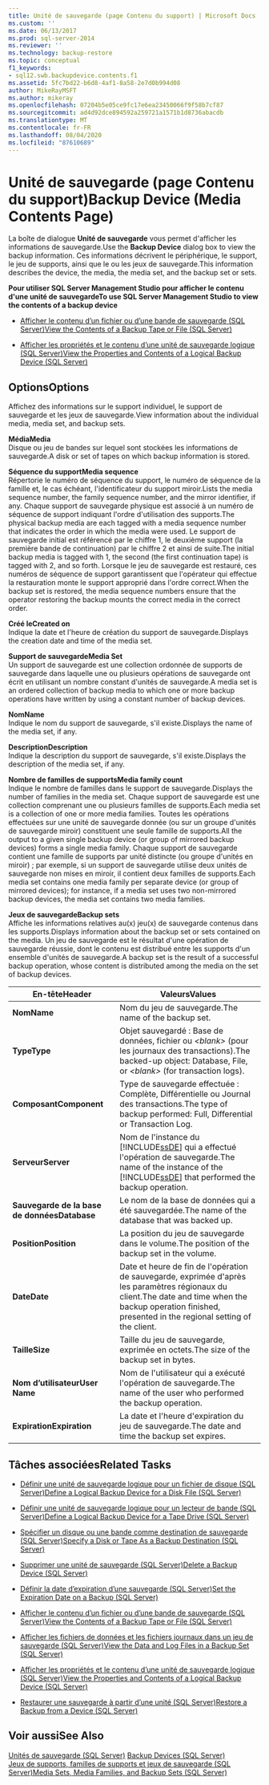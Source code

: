```yaml
---
title: Unité de sauvegarde (page Contenu du support) | Microsoft Docs
ms.custom: ''
ms.date: 06/13/2017
ms.prod: sql-server-2014
ms.reviewer: ''
ms.technology: backup-restore
ms.topic: conceptual
f1_keywords:
- sql12.swb.backupdevice.contents.f1
ms.assetid: 5fc7bd22-b6d8-4af1-8a58-2e7d0b994d08
author: MikeRayMSFT
ms.author: mikeray
ms.openlocfilehash: 07204b5e05ce9fc17e6ea23450066f9f58b7cf87
ms.sourcegitcommit: ad4d92dce894592a259721a1571b1d8736abacdb
ms.translationtype: MT
ms.contentlocale: fr-FR
ms.lasthandoff: 08/04/2020
ms.locfileid: "87610689"
---
```

# <a name="backup-device-media-contents-page"></a><span data-ttu-id="ed6c9-102">Unité de sauvegarde (page Contenu du support)</span><span class="sxs-lookup"><span data-stu-id="ed6c9-102">Backup Device (Media Contents Page)</span></span>
  <span data-ttu-id="ed6c9-103">La boîte de dialogue **Unité de sauvegarde** vous permet  d'afficher les informations de sauvegarde.</span><span class="sxs-lookup"><span data-stu-id="ed6c9-103">Use the **Backup Device** dialog box to view the backup information.</span></span> <span data-ttu-id="ed6c9-104">Ces informations décrivent le périphérique, le support, le jeu de supports, ainsi que le ou les jeux de sauvegarde.</span><span class="sxs-lookup"><span data-stu-id="ed6c9-104">This information describes the device, the media, the media set, and the backup set or sets.</span></span>  
  
 <span data-ttu-id="ed6c9-105">**Pour utiliser SQL Server Management Studio pour afficher le contenu d'une unité de sauvegarde**</span><span class="sxs-lookup"><span data-stu-id="ed6c9-105">**To use SQL Server Management Studio to view the contents of a backup device**</span></span>  
  
-   [<span data-ttu-id="ed6c9-106">Afficher le contenu d’un fichier ou d’une bande de sauvegarde &#40;SQL Server&#41;</span><span class="sxs-lookup"><span data-stu-id="ed6c9-106">View the Contents of a Backup Tape or File &#40;SQL Server&#41;</span></span>](view-the-contents-of-a-backup-tape-or-file-sql-server.md)  
  
-   [<span data-ttu-id="ed6c9-107">Afficher les propriétés et le contenu d’une unité de sauvegarde logique &#40;SQL Server&#41;</span><span class="sxs-lookup"><span data-stu-id="ed6c9-107">View the Properties and Contents of a Logical Backup Device &#40;SQL Server&#41;</span></span>](view-the-properties-and-contents-of-a-logical-backup-device-sql-server.md)  
  
## <a name="options"></a><span data-ttu-id="ed6c9-108">Options</span><span class="sxs-lookup"><span data-stu-id="ed6c9-108">Options</span></span>  
 <span data-ttu-id="ed6c9-109">Affichez des informations sur le support individuel, le support de sauvegarde et les jeux de sauvegarde.</span><span class="sxs-lookup"><span data-stu-id="ed6c9-109">View information about the individual media, media set, and backup sets.</span></span>  
  
 <span data-ttu-id="ed6c9-110">**Média**</span><span class="sxs-lookup"><span data-stu-id="ed6c9-110">**Media**</span></span>  
 <span data-ttu-id="ed6c9-111">Disque ou jeu de bandes sur lequel sont stockées les informations de sauvegarde.</span><span class="sxs-lookup"><span data-stu-id="ed6c9-111">A disk or set of tapes on which backup information is stored.</span></span>  
  
 <span data-ttu-id="ed6c9-112">**Séquence du support**</span><span class="sxs-lookup"><span data-stu-id="ed6c9-112">**Media sequence**</span></span>  
 <span data-ttu-id="ed6c9-113">Répertorie le numéro de séquence du support, le numéro de séquence de la famille et, le cas échéant, l'identificateur du support miroir.</span><span class="sxs-lookup"><span data-stu-id="ed6c9-113">Lists the media sequence number, the family sequence number, and the mirror identifier, if any.</span></span> <span data-ttu-id="ed6c9-114">Chaque support de sauvegarde physique est associé à un numéro de séquence de support indiquant l'ordre d'utilisation des supports.</span><span class="sxs-lookup"><span data-stu-id="ed6c9-114">The physical backup media are each tagged with a media sequence number that indicates the order in which the media were used.</span></span> <span data-ttu-id="ed6c9-115">Le support de sauvegarde initial est référencé par le chiffre 1, le deuxième support (la première bande de continuation) par le chiffre 2 et ainsi de suite.</span><span class="sxs-lookup"><span data-stu-id="ed6c9-115">The initial backup media is tagged with 1, the second (the first continuation tape) is tagged with 2, and so forth.</span></span> <span data-ttu-id="ed6c9-116">Lorsque le jeu de sauvegarde est restauré, ces numéros de séquence de support garantissent que l'opérateur qui effectue la restauration monte le support approprié dans l'ordre correct.</span><span class="sxs-lookup"><span data-stu-id="ed6c9-116">When the backup set is restored, the media sequence numbers ensure that the operator restoring the backup mounts the correct media in the correct order.</span></span>  
  
 <span data-ttu-id="ed6c9-117">**Créé le**</span><span class="sxs-lookup"><span data-stu-id="ed6c9-117">**Created on**</span></span>  
 <span data-ttu-id="ed6c9-118">Indique la date et l'heure de création du support de sauvegarde.</span><span class="sxs-lookup"><span data-stu-id="ed6c9-118">Displays the creation date and time of the media set.</span></span>  
  
 <span data-ttu-id="ed6c9-119">**Support de sauvegarde**</span><span class="sxs-lookup"><span data-stu-id="ed6c9-119">**Media Set**</span></span>  
 <span data-ttu-id="ed6c9-120">Un support de sauvegarde est une collection ordonnée de supports de sauvegarde dans laquelle une ou plusieurs opérations de sauvegarde ont écrit en utilisant un nombre constant d'unités de sauvegarde.</span><span class="sxs-lookup"><span data-stu-id="ed6c9-120">A media set is an ordered collection of backup media to which one or more backup operations have written by using a constant number of backup devices.</span></span>  
  
 <span data-ttu-id="ed6c9-121">**Nom**</span><span class="sxs-lookup"><span data-stu-id="ed6c9-121">**Name**</span></span>  
 <span data-ttu-id="ed6c9-122">Indique le nom du support de sauvegarde, s'il existe.</span><span class="sxs-lookup"><span data-stu-id="ed6c9-122">Displays the name of the media set, if any.</span></span>  
  
 <span data-ttu-id="ed6c9-123">**Description**</span><span class="sxs-lookup"><span data-stu-id="ed6c9-123">**Description**</span></span>  
 <span data-ttu-id="ed6c9-124">Indique la description du support de sauvegarde, s'il existe.</span><span class="sxs-lookup"><span data-stu-id="ed6c9-124">Displays the description of the media set, if any.</span></span>  
  
 <span data-ttu-id="ed6c9-125">**Nombre de familles de supports**</span><span class="sxs-lookup"><span data-stu-id="ed6c9-125">**Media family count**</span></span>  
 <span data-ttu-id="ed6c9-126">Indique le nombre de familles dans le support de sauvegarde.</span><span class="sxs-lookup"><span data-stu-id="ed6c9-126">Displays the number of families in the media set.</span></span> <span data-ttu-id="ed6c9-127">Chaque support de sauvegarde est une collection comprenant une ou plusieurs familles de supports.</span><span class="sxs-lookup"><span data-stu-id="ed6c9-127">Each media set is a collection of one or more media families.</span></span> <span data-ttu-id="ed6c9-128">Toutes les opérations effectuées sur une unité de sauvegarde donnée (ou sur un groupe d'unités de sauvegarde miroir) constituent une seule famille de supports.</span><span class="sxs-lookup"><span data-stu-id="ed6c9-128">All the output to a given single backup device (or group of mirrored backup devices) forms a single media family.</span></span> <span data-ttu-id="ed6c9-129">Chaque support de sauvegarde contient une famille de supports par unité distincte (ou groupe d'unités en miroir) ; par exemple, si un support de sauvegarde utilise deux unités de sauvegarde non mises en miroir, il contient deux familles de supports.</span><span class="sxs-lookup"><span data-stu-id="ed6c9-129">Each media set contains one media family per separate device (or group of mirrored devices); for instance, if a media set uses two non-mirrored backup devices, the media set contains two media families.</span></span>  
  
 <span data-ttu-id="ed6c9-130">**Jeux de sauvegarde**</span><span class="sxs-lookup"><span data-stu-id="ed6c9-130">**Backup sets**</span></span>  
 <span data-ttu-id="ed6c9-131">Affiche les informations relatives au(x) jeu(x) de sauvegarde contenus dans les supports.</span><span class="sxs-lookup"><span data-stu-id="ed6c9-131">Displays information about the backup set or sets contained on the media.</span></span> <span data-ttu-id="ed6c9-132">Un jeu de sauvegarde est le résultat d'une opération de sauvegarde réussie, dont le contenu est distribué entre les supports d'un ensemble d'unités de sauvegarde.</span><span class="sxs-lookup"><span data-stu-id="ed6c9-132">A backup set is the result of a successful backup operation, whose content is distributed among the media on the set of backup devices.</span></span>  
  
|<span data-ttu-id="ed6c9-133">En-tête</span><span class="sxs-lookup"><span data-stu-id="ed6c9-133">Header</span></span>|<span data-ttu-id="ed6c9-134">Valeurs</span><span class="sxs-lookup"><span data-stu-id="ed6c9-134">Values</span></span>|  
|------------|------------|  
|<span data-ttu-id="ed6c9-135">**Nom**</span><span class="sxs-lookup"><span data-stu-id="ed6c9-135">**Name**</span></span>|<span data-ttu-id="ed6c9-136">Nom du jeu de sauvegarde.</span><span class="sxs-lookup"><span data-stu-id="ed6c9-136">The name of the backup set.</span></span>|  
|<span data-ttu-id="ed6c9-137">**Type**</span><span class="sxs-lookup"><span data-stu-id="ed6c9-137">**Type**</span></span>|<span data-ttu-id="ed6c9-138">Objet sauvegardé : Base de données, fichier ou *\<blank>* (pour les journaux des transactions).</span><span class="sxs-lookup"><span data-stu-id="ed6c9-138">The backed-up object: Database, File, or *\<blank>* (for transaction logs).</span></span>|  
|<span data-ttu-id="ed6c9-139">**Composant**</span><span class="sxs-lookup"><span data-stu-id="ed6c9-139">**Component**</span></span>|<span data-ttu-id="ed6c9-140">Type de sauvegarde effectuée : Complète, Différentielle ou Journal des transactions.</span><span class="sxs-lookup"><span data-stu-id="ed6c9-140">The type of backup performed: Full, Differential or Transaction Log.</span></span>|  
|<span data-ttu-id="ed6c9-141">**Serveur**</span><span class="sxs-lookup"><span data-stu-id="ed6c9-141">**Server**</span></span>|<span data-ttu-id="ed6c9-142">Nom de l'instance du [!INCLUDE[ssDE](../../includes/ssde-md.md)] qui a effectué l'opération de sauvegarde.</span><span class="sxs-lookup"><span data-stu-id="ed6c9-142">The name of the instance of the [!INCLUDE[ssDE](../../includes/ssde-md.md)] that performed the backup operation.</span></span>|  
|<span data-ttu-id="ed6c9-143">**Sauvegarde de la base de données**</span><span class="sxs-lookup"><span data-stu-id="ed6c9-143">**Database**</span></span>|<span data-ttu-id="ed6c9-144">Le nom de la base de données qui a été sauvegardée.</span><span class="sxs-lookup"><span data-stu-id="ed6c9-144">The name of the database that was backed up.</span></span>|  
|<span data-ttu-id="ed6c9-145">**Position**</span><span class="sxs-lookup"><span data-stu-id="ed6c9-145">**Position**</span></span>|<span data-ttu-id="ed6c9-146">La position du jeu de sauvegarde dans le volume.</span><span class="sxs-lookup"><span data-stu-id="ed6c9-146">The position of the backup set in the volume.</span></span>|  
|<span data-ttu-id="ed6c9-147">**Date**</span><span class="sxs-lookup"><span data-stu-id="ed6c9-147">**Date**</span></span>|<span data-ttu-id="ed6c9-148">Date et heure de fin de l'opération de sauvegarde, exprimée d'après les paramètres régionaux du client.</span><span class="sxs-lookup"><span data-stu-id="ed6c9-148">The date and time when the backup operation finished, presented in the regional setting of the client.</span></span>|  
|<span data-ttu-id="ed6c9-149">**Taille**</span><span class="sxs-lookup"><span data-stu-id="ed6c9-149">**Size**</span></span>|<span data-ttu-id="ed6c9-150">Taille du jeu de sauvegarde, exprimée en octets.</span><span class="sxs-lookup"><span data-stu-id="ed6c9-150">The size of the backup set in bytes.</span></span>|  
|<span data-ttu-id="ed6c9-151">**Nom d’utilisateur**</span><span class="sxs-lookup"><span data-stu-id="ed6c9-151">**User Name**</span></span>|<span data-ttu-id="ed6c9-152">Nom de l'utilisateur qui a exécuté l'opération de sauvegarde.</span><span class="sxs-lookup"><span data-stu-id="ed6c9-152">The name of the user who performed the backup operation.</span></span>|  
|<span data-ttu-id="ed6c9-153">**Expiration**</span><span class="sxs-lookup"><span data-stu-id="ed6c9-153">**Expiration**</span></span>|<span data-ttu-id="ed6c9-154">La date et l'heure d'expiration du jeu de sauvegarde.</span><span class="sxs-lookup"><span data-stu-id="ed6c9-154">The date and time the backup set expires.</span></span>|  
  
##  <a name="related-tasks"></a><a name="RelatedTasks"></a> <span data-ttu-id="ed6c9-155">Tâches associées</span><span class="sxs-lookup"><span data-stu-id="ed6c9-155">Related Tasks</span></span>  
  
-   [<span data-ttu-id="ed6c9-156">Définir une unité de sauvegarde logique pour un fichier de disque &#40;SQL Server&#41;</span><span class="sxs-lookup"><span data-stu-id="ed6c9-156">Define a Logical Backup Device for a Disk File &#40;SQL Server&#41;</span></span>](define-a-logical-backup-device-for-a-disk-file-sql-server.md)  
  
-   [<span data-ttu-id="ed6c9-157">Définir une unité de sauvegarde logique pour un lecteur de bande &#40;SQL Server&#41;</span><span class="sxs-lookup"><span data-stu-id="ed6c9-157">Define a Logical Backup Device for a Tape Drive &#40;SQL Server&#41;</span></span>](define-a-logical-backup-device-for-a-tape-drive-sql-server.md)  
  
-   [<span data-ttu-id="ed6c9-158">Spécifier un disque ou une bande comme destination de sauvegarde &#40;SQL Server&#41;</span><span class="sxs-lookup"><span data-stu-id="ed6c9-158">Specify a Disk or Tape As a Backup Destination &#40;SQL Server&#41;</span></span>](specify-a-disk-or-tape-as-a-backup-destination-sql-server.md)  
  
-   [<span data-ttu-id="ed6c9-159">Supprimer une unité de sauvegarde &#40;SQL Server&#41;</span><span class="sxs-lookup"><span data-stu-id="ed6c9-159">Delete a Backup Device &#40;SQL Server&#41;</span></span>](delete-a-backup-device-sql-server.md)  
  
-   [<span data-ttu-id="ed6c9-160">Définir la date d’expiration d’une sauvegarde &#40;SQL Server&#41;</span><span class="sxs-lookup"><span data-stu-id="ed6c9-160">Set the Expiration Date on a Backup &#40;SQL Server&#41;</span></span>](set-the-expiration-date-on-a-backup-sql-server.md)  
  
-   [<span data-ttu-id="ed6c9-161">Afficher le contenu d’un fichier ou d’une bande de sauvegarde &#40;SQL Server&#41;</span><span class="sxs-lookup"><span data-stu-id="ed6c9-161">View the Contents of a Backup Tape or File &#40;SQL Server&#41;</span></span>](view-the-contents-of-a-backup-tape-or-file-sql-server.md)  
  
-   [<span data-ttu-id="ed6c9-162">Afficher les fichiers de données et les fichiers journaux dans un jeu de sauvegarde &#40;SQL Server&#41;</span><span class="sxs-lookup"><span data-stu-id="ed6c9-162">View the Data and Log Files in a Backup Set &#40;SQL Server&#41;</span></span>](view-the-data-and-log-files-in-a-backup-set-sql-server.md)  
  
-   [<span data-ttu-id="ed6c9-163">Afficher les propriétés et le contenu d’une unité de sauvegarde logique &#40;SQL Server&#41;</span><span class="sxs-lookup"><span data-stu-id="ed6c9-163">View the Properties and Contents of a Logical Backup Device &#40;SQL Server&#41;</span></span>](view-the-properties-and-contents-of-a-logical-backup-device-sql-server.md)  
  
-   [<span data-ttu-id="ed6c9-164">Restaurer une sauvegarde à partir d’une unité &#40;SQL Server&#41;</span><span class="sxs-lookup"><span data-stu-id="ed6c9-164">Restore a Backup from a Device &#40;SQL Server&#41;</span></span>](restore-a-backup-from-a-device-sql-server.md)  
  
## <a name="see-also"></a><span data-ttu-id="ed6c9-165">Voir aussi</span><span class="sxs-lookup"><span data-stu-id="ed6c9-165">See Also</span></span>  
 <span data-ttu-id="ed6c9-166">[Unités de sauvegarde &#40;SQL Server&#41;](backup-devices-sql-server.md) </span><span class="sxs-lookup"><span data-stu-id="ed6c9-166">[Backup Devices &#40;SQL Server&#41;](backup-devices-sql-server.md) </span></span>  
 [<span data-ttu-id="ed6c9-167">Jeux de supports, familles de supports et jeux de sauvegarde &#40;SQL Server&#41;</span><span class="sxs-lookup"><span data-stu-id="ed6c9-167">Media Sets, Media Families, and Backup Sets &#40;SQL Server&#41;</span></span>](media-sets-media-families-and-backup-sets-sql-server.md)  
  
  
